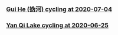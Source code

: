 ### [Gui He (妫河) cycling at 2020-07-04](GuiHe_41km_20200704/41km_20200704.md)

### [Yan Qi Lake cycling at 2020-06-25](YanQiLake_44km_20200625/YanQiLake_44km_20200625.md)
